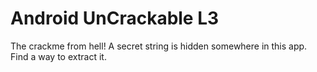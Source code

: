 # Android UnCrackable L3

The crackme from hell! A secret string is hidden somewhere in this app. Find a way to extract it.
